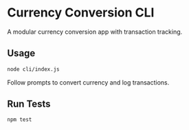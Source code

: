 # Currency Conversion CLI
A modular currency conversion app with transaction tracking.

## Usage
```bash
node cli/index.js
```
Follow prompts to convert currency and log transactions.

## Run Tests
```bash
npm test
